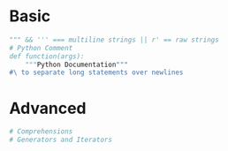 # Basic

```python
""" && ''' === multiline strings || r' == raw strings
# Python Comment
def function(args):
	"""Python Documentation"""
#\ to separate long statements over newlines
```

# Advanced

```python
# Comprehensions
# Generators and Iterators   
```

